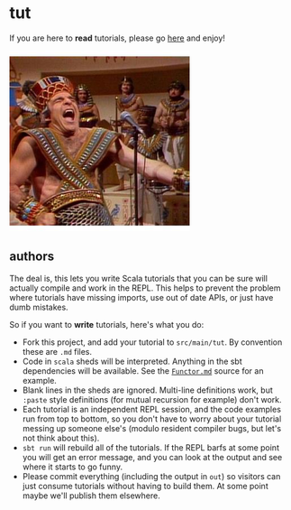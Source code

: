 tut 
===

If you are here to **read** tutorials, please go [here](out) and enjoy!

![King Tut](tut.jpg)

authors
-------

The deal is, this lets you write Scala tutorials that you can be sure will actually compile and 
work in the REPL. This helps to prevent the problem where tutorials have missing imports, use out
of date APIs, or just have dumb mistakes.

So if you want to **write** tutorials, here's what you do:

- Fork this project, and add your tutorial to `src/main/tut`. By convention these are `.md` files.
- Code in `scala` sheds will be interpreted. Anything in the sbt dependencies will be available. See the [`Functor.md`](src/main/tut/Functor.md) source for an example.
- Blank lines in the sheds are ignored. Multi-line definitions work, but `:paste` style definitions (for mutual recursion for example) don't work.
- Each tutorial is an independent REPL session, and the code examples run from top to bottom, so you don't
have to worry about your tutorial messing up someone else's (modulo resident compiler bugs, but let's not
think about this).
- `sbt run` will rebuild all of the tutorials. If the REPL barfs at some point you will get an error message, and you can look at the output and see where it starts to go funny.
- Please commit everything (including the output in `out`) so visitors can just consume tutorials without having to build them. At some point maybe we'll publish them elsewhere.


